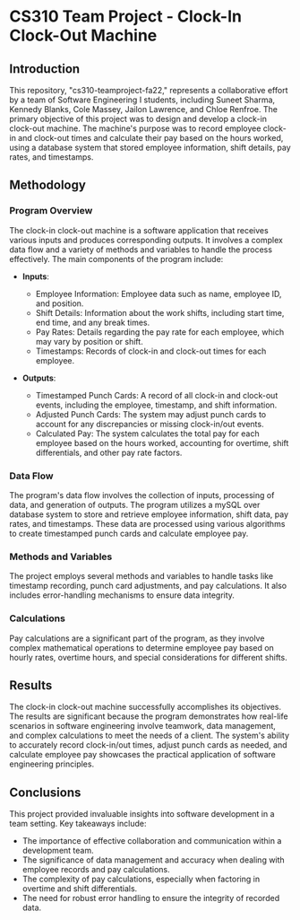 # CS310 Team Project - Clock-In Clock-Out Machine

## Introduction
This repository, "cs310-teamproject-fa22," represents a collaborative effort by a team of Software Engineering I students, including Suneet Sharma, Kennedy Blanks, Cole Massey, Jailon Lawrence, and Chloe Renfroe. The primary objective of this project was to design and develop a clock-in clock-out machine. The machine's purpose was to record employee clock-in and clock-out times and calculate their pay based on the hours worked, using a database system that stored employee information, shift details, pay rates, and timestamps.

## Methodology
### Program Overview
The clock-in clock-out machine is a software application that receives various inputs and produces corresponding outputs. It involves a complex data flow and a variety of methods and variables to handle the process effectively. The main components of the program include:

- **Inputs**:
  - Employee Information: Employee data such as name, employee ID, and position.
  - Shift Details: Information about the work shifts, including start time, end time, and any break times.
  - Pay Rates: Details regarding the pay rate for each employee, which may vary by position or shift.
  - Timestamps: Records of clock-in and clock-out times for each employee.

- **Outputs**:
  - Timestamped Punch Cards: A record of all clock-in and clock-out events, including the employee, timestamp, and shift information.
  - Adjusted Punch Cards: The system may adjust punch cards to account for any discrepancies or missing clock-in/out events.
  - Calculated Pay: The system calculates the total pay for each employee based on the hours worked, accounting for overtime, shift differentials, and other pay rate factors.

### Data Flow
The program's data flow involves the collection of inputs, processing of data, and generation of outputs. The program utilizes a mySQL over database system to store and retrieve employee information, shift data, pay rates, and timestamps. These data are processed using various algorithms to create timestamped punch cards and calculate employee pay.

### Methods and Variables
The project employs several methods and variables to handle tasks like timestamp recording, punch card adjustments, and pay calculations. It also includes error-handling mechanisms to ensure data integrity.

### Calculations
Pay calculations are a significant part of the program, as they involve complex mathematical operations to determine employee pay based on hourly rates, overtime hours, and special considerations for different shifts.

## Results
The clock-in clock-out machine successfully accomplishes its objectives. The results are significant because the program demonstrates how real-life scenarios in software engineering involve teamwork, data management, and complex calculations to meet the needs of a client. The system's ability to accurately record clock-in/out times, adjust punch cards as needed, and calculate employee pay showcases the practical application of software engineering principles.

## Conclusions
This project provided invaluable insights into software development in a team setting. Key takeaways include:

- The importance of effective collaboration and communication within a development team.
- The significance of data management and accuracy when dealing with employee records and pay calculations.
- The complexity of pay calculations, especially when factoring in overtime and shift differentials.
- The need for robust error handling to ensure the integrity of recorded data.

